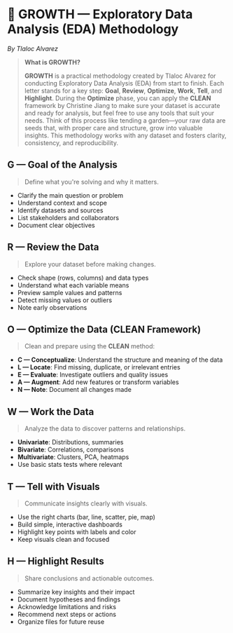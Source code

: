 # 🌱 GROWTH — Exploratory Data Analysis (EDA) Methodology  
*By Tlaloc Alvarez*

> **What is GROWTH?**
> 
> **GROWTH** is a practical methodology created by Tlaloc Alvarez for conducting Exploratory Data Analysis (EDA) from start to finish. Each letter stands for a key step: **Goal**, **Review**, **Optimize**, **Work**, **Tell**, and **Highlight**. During the **Optimize** phase, you can apply the **CLEAN** framework by Christine Jiang to make sure your dataset is accurate and ready for analysis, but feel free to use any tools that suit your needs. Think of this process like tending a garden—your raw data are seeds that, with proper care and structure, grow into valuable insights. This methodology works with any dataset and fosters clarity, consistency, and reproducibility.

## G — Goal of the Analysis  
> Define what you're solving and why it matters.

- Clarify the main question or problem  
- Understand context and scope  
- Identify datasets and sources  
- List stakeholders and collaborators  
- Document clear objectives  

## R — Review the Data  
> Explore your dataset before making changes.

- Check shape (rows, columns) and data types  
- Understand what each variable means  
- Preview sample values and patterns  
- Detect missing values or outliers  
- Note early observations  

## O — Optimize the Data (CLEAN Framework)  
> Clean and prepare using the **CLEAN** method:

- **C — Conceptualize**: Understand the structure and meaning of the data  
- **L — Locate**: Find missing, duplicate, or irrelevant entries  
- **E — Evaluate**: Investigate outliers and quality issues  
- **A — Augment**: Add new features or transform variables  
- **N — Note**: Document all changes made  

## W — Work the Data  
> Analyze the data to discover patterns and relationships.

- **Univariate**: Distributions, summaries  
- **Bivariate**: Correlations, comparisons  
- **Multivariate**: Clusters, PCA, heatmaps  
- Use basic stats tests where relevant  

## T — Tell with Visuals  
> Communicate insights clearly with visuals.

- Use the right charts (bar, line, scatter, pie, map)  
- Build simple, interactive dashboards  
- Highlight key points with labels and color  
- Keep visuals clean and focused  

## H — Highlight Results  
> Share conclusions and actionable outcomes.

- Summarize key insights and their impact  
- Document hypotheses and findings  
- Acknowledge limitations and risks  
- Recommend next steps or actions  
- Organize files for future reuse  
